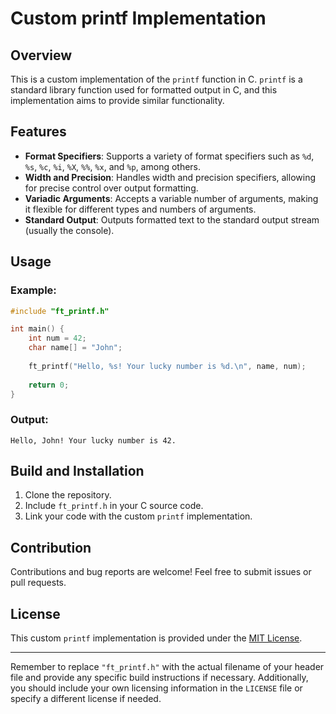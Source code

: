 
# Custom printf Implementation

## Overview

This is a custom implementation of the `printf` function in C. `printf` is a standard library function used for formatted output in C, and this implementation aims to provide similar functionality.

## Features

- **Format Specifiers**: Supports a variety of format specifiers such as `%d`, `%s`, `%c`, `%i`, `%X`, `%%`, `%x`, and `%p`, among others.
- **Width and Precision**: Handles width and precision specifiers, allowing for precise control over output formatting.
- **Variadic Arguments**: Accepts a variable number of arguments, making it flexible for different types and numbers of arguments.
- **Standard Output**: Outputs formatted text to the standard output stream (usually the console).

## Usage

### Example:

```c
#include "ft_printf.h"

int main() {
    int num = 42;
    char name[] = "John";
    
    ft_printf("Hello, %s! Your lucky number is %d.\n", name, num);
    
    return 0;
}
```

### Output:

```
Hello, John! Your lucky number is 42.
```

## Build and Installation

1. Clone the repository.
2. Include `ft_printf.h` in your C source code.
3. Link your code with the custom `printf` implementation.

## Contribution

Contributions and bug reports are welcome! Feel free to submit issues or pull requests.

## License

This custom `printf` implementation is provided under the [MIT License](LICENSE).

---

Remember to replace `"ft_printf.h"` with the actual filename of your header file and provide any specific build instructions if necessary. Additionally, you should include your own licensing information in the `LICENSE` file or specify a different license if needed.
